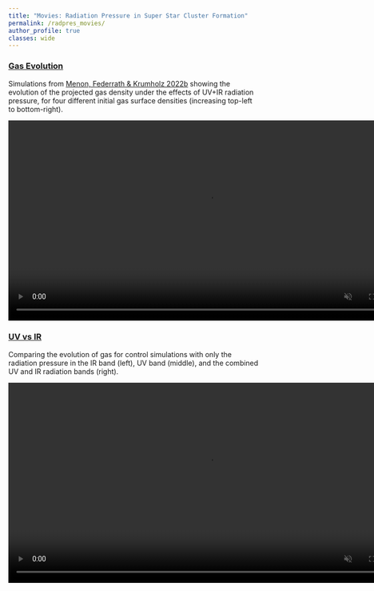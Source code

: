 ```yaml
---
title: "Movies: Radiation Pressure in Super Star Cluster Formation"
permalink: /radpres_movies/
author_profile: true
classes: wide
---
```


<h3><u>
  Gas Evolution
</u> </h3>

Simulations from [Menon, Federrath & Krumholz 2022b](https://ui.adsabs.harvard.edu/abs/2022arXiv220614190M/abstract) showing the evolution of the projected gas density under the effects of UV+IR radiation pressure, for four different initial gas surface densities (increasing top-left to bottom-right).

<video muted controls width="800" controls="controls">
  <source src="/assets/videos/CompareSigma_Multiband.mp4" type="video/mp4" caption="TEST" allowfullscreen>
  This video cannot be played.
</video>

<h3><u>
  UV vs IR
</u> </h3>

Comparing the evolution of gas for control simulations with only the radiation pressure in the IR band (left), UV band (middle), and the combined UV and IR radiation bands (right).

<video muted controls width="800" controls="controls">
  <source src="/assets/videos/Sigma3.2e3_UV_Vs_IR.mp4" type="video/mp4">
</video>